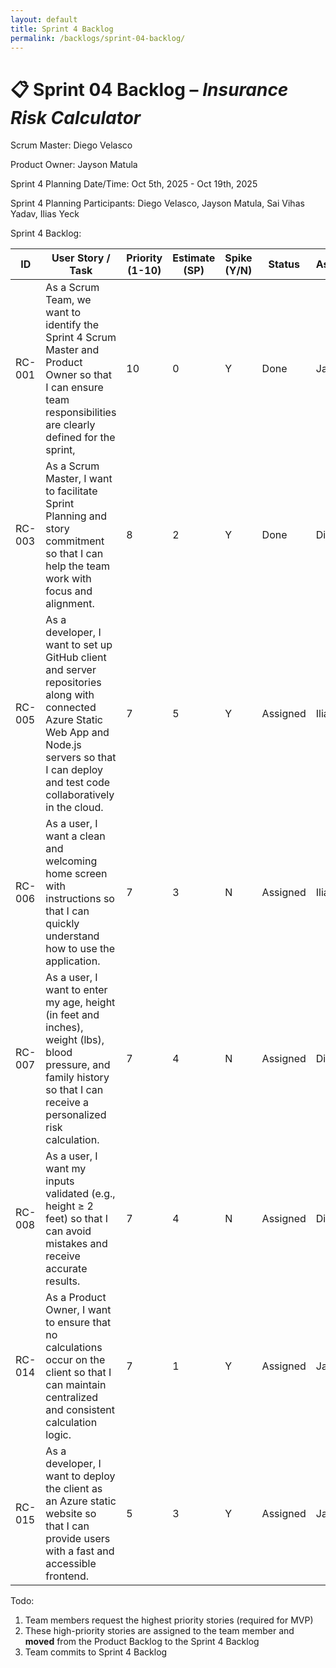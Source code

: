 ```yaml
---
layout: default
title: Sprint 4 Backlog
permalink: /backlogs/sprint-04-backlog/
---
```


# 📋 Sprint 04 Backlog – *Insurance Risk Calculator*

Scrum Master: Diego Velasco

Product Owner: Jayson Matula

Sprint 4 Planning Date/Time: Oct 5th, 2025 - Oct 19th, 2025

Sprint 4 Planning Participants: Diego Velasco, Jayson Matula, Sai Vihas Yadav, Ilias Yeck

Sprint 4 Backlog:

| **ID** | **User Story / Task** | **Priority (1-10)** | **Estimate (SP)** | **Spike (Y/N)** | **Status** | **Assigned** |
|--------|------------------------|--------------|--------------|------------|--------------|--------------|
| RC-001 | As a Scrum Team, we want to identify the Sprint 4 Scrum Master and Product Owner so that I can ensure team responsibilities are clearly defined for the sprint, | 10 | 0 | Y | Done | Jayson |
| RC-003 | As a Scrum Master, I want to facilitate Sprint Planning and story commitment so that I can help the team work with focus and alignment. | 8 | 2 | Y | Done | Diego |
| RC-005 | As a developer, I want to set up GitHub client and server repositories along with connected Azure Static Web App and Node.js servers so that I can deploy and test code collaboratively in the cloud. | 7 | 5 | Y | Assigned | Ilias |
| RC-006 | As a user, I want a clean and welcoming home screen with instructions so that I can quickly understand how to use the application. | 7 | 3 | N | Assigned | Ilias |
| RC-007 | As a user, I want to enter my age, height (in feet and inches), weight (lbs), blood pressure, and family history so that I can receive a personalized risk calculation. | 7 | 4 | N | Assigned | Diego |
| RC-008 | As a user, I want my inputs validated (e.g., height ≥ 2 feet) so that I can avoid mistakes and receive accurate results. | 7 | 4 | N | Assigned | Diego |
| RC-014 | As a Product Owner, I want to ensure that no calculations occur on the client so that I can maintain centralized and consistent calculation logic. | 7 | 1 | Y | Assigned | Jayson |
| RC-015 | As a developer, I want to deploy the client as an Azure static website so that I can provide users with a fast and accessible frontend. | 5 | 3 | Y | Assigned | Jayson |


Todo:
1. Team members request the highest priority stories (required for MVP) 
2. These high-priority stories are assigned to the team member and **moved** from the Product Backlog to the Sprint 4 Backlog 
3. Team commits to Sprint 4 Backlog
